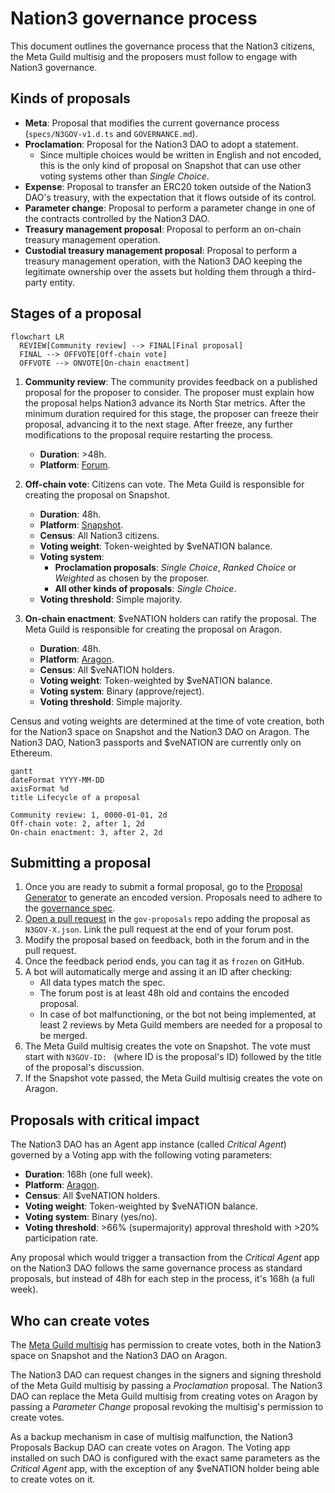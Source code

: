 # Nation3 governance process

This document outlines the governance process that the Nation3 citizens, the Meta Guild multisig and the proposers must follow to engage with Nation3 governance.

## Kinds of proposals

- **Meta**: Proposal that modifies the current governance process (`specs/N3GOV-v1.d.ts` and `GOVERNANCE.md`).
- **Proclamation**: Proposal for the Nation3 DAO to adopt a statement.
  - Since multiple choices would be written in English and not encoded, this is the only kind of proposal on Snapshot that can use other voting systems other than _Single Choice_.
- **Expense**: Proposal to transfer an ERC20 token outside of the Nation3 DAO's treasury, with the expectation that it flows outside of its control.
- **Parameter change**: Proposal to perform a parameter change in one of the contracts controlled by the Nation3 DAO.
- **Treasury management proposal**: Proposal to perform an on-chain treasury management operation.
- **Custodial treasury management proposal**: Proposal to perform a treasury management operation, with the Nation3 DAO keeping the legitimate ownership over the assets but holding them through a third-party entity.

## Stages of a proposal

```mermaid
flowchart LR
  REVIEW[Community review] --> FINAL[Final proposal]
  FINAL --> OFFVOTE[Off-chain vote]
  OFFVOTE --> ONVOTE[On-chain enactment]
```

1. **Community review**: The community provides feedback on a published proposal for the proposer to consider. The proposer must explain how the proposal helps Nation3 advance its North Star metrics. After the minimum duration required for this stage, the proposer can freeze their proposal, advancing it to the next stage. After freeze, any further modifications to the proposal require restarting the process.
   - **Duration**: >48h.
   - **Platform**: [Forum](https://forum.nation3.org).
2. **Off-chain vote**: Citizens can vote. The Meta Guild is responsible for creating the proposal on Snapshot.

   - **Duration**: 48h.
   - **Platform**: [Snapshot](https://snapshot.org/#/nation3.eth).
   - **Census**: All Nation3 citizens.
   - **Voting weight**: Token-weighted by $veNATION balance.
   - **Voting system**:
     - **Proclamation proposals**: _Single Choice_, _Ranked Choice_ or _Weighted_ as chosen by the proposer.
     - **All other kinds of proposals**: _Single Choice_.
   - **Voting threshold**: Simple majority.

3. **On-chain enactment**: $veNATION holders can ratify the proposal. The Meta Guild is responsible for creating the proposal on Aragon.
   - **Duration**: 48h.
   - **Platform**: [Aragon](https://client.aragon.org/#/nation3/0x92462953792d3e84af56edfc74d93e5885d38cc0/).
   - **Census**: All $veNATION holders.
   - **Voting weight**: Token-weighted by $veNATION balance.
   - **Voting system**: Binary (approve/reject).
   - **Voting threshold**: Simple majority.

Census and voting weights are determined at the time of vote creation, both for the Nation3 space on Snapshot and the Nation3 DAO on Aragon. The Nation3 DAO, Nation3 passports and $veNATION are currently only on Ethereum.

```mermaid
gantt
dateFormat YYYY-MM-DD
axisFormat %d
title Lifecycle of a proposal

Community review: 1, 0000-01-01, 2d
Off-chain vote: 2, after 1, 2d
On-chain enactment: 3, after 2, 2d
```

## Submitting a proposal

1. Once you are ready to submit a formal proposal, go to the [Proposal Generator](https://gov.nation3.org/proposals/create) to generate an encoded version. Proposals need to adhere to the [governance spec](../specs/N3GOV-v1.d.ts).
2. [Open a pull request](https://github.com/nation3/gov-proposals/pull/new) in the `gov-proposals` repo adding the proposal as `N3GOV-X.json`. Link the pull request at the end of your forum post.
3. Modify the proposal based on feedback, both in the forum and in the pull request.
4. Once the feedback period ends, you can tag it as `frozen` on GitHub.
5. A bot will automatically merge and assing it an ID after checking:
   - All data types match the spec.
   - The forum post is at least 48h old and contains the encoded proposal.
   - In case of bot malfunctioning, or the bot not being implemented, at least 2 reviews by Meta Guild members are needed for a proposal to be merged.
6. The Meta Guild multisig creates the vote on Snapshot. The vote must start with `N3GOV-ID: ` (where ID is the proposal's ID) followed by the title of the proposal's discussion.
7. If the Snapshot vote passed, the Meta Guild multisig creates the vote on Aragon.

## Proposals with critical impact

The Nation3 DAO has an Agent app instance (called _Critical Agent_) governed by a Voting app with the following voting parameters:

- **Duration**: 168h (one full week).
- **Platform**: [Aragon](https://client.aragon.org/#/nation3/0xfbad11cb39f62cf5248b2d85e3fb36df99df758e/).
- **Census**: All $veNATION holders.
- **Voting weight**: Token-weighted by $veNATION balance.
- **Voting system**: Binary (yes/no).
- **Voting threshold**: >66% (supermajority) approval threshold with >20% participation rate.

Any proposal which would trigger a transaction from the _Critical Agent_ app on the Nation3 DAO follows the same governance process as standard proposals, but instead of 48h for each step in the process, it's 168h (a full week).

## Who can create votes

The [Meta Guild multisig](https://gnosis-safe.io/app/eth:0x7fFf737ae9FdDD6E28Fe8B8F0F4dE69Bb8e7a885) has permission to create votes, both in the Nation3 space on Snapshot and the Nation3 DAO on Aragon.

The Nation3 DAO can request changes in the signers and signing threshold of the Meta Guild multisig by passing a _Proclamation_ proposal. The Nation3 DAO can replace the Meta Guild multisig from creating votes on Aragon by passing a _Parameter Change_ proposal revoking the multisig's permission to create votes.

As a backup mechanism in case of multisig malfunction, the Nation3 Proposals Backup DAO can create votes on Aragon. The Voting app installed on such DAO is configured with the exact same parameters as the _Critical Agent_ app, with the exception of any $veNATION holder being able to create votes on it.
